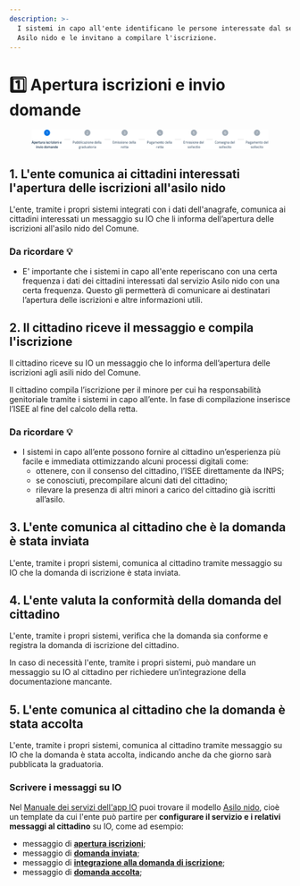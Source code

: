 ```yaml
---
description: >-
  I sistemi in capo all'ente identificano le persone interessate dal servizio
  Asilo nido e le invitano a compilare l'iscrizione.
---
```


# 1️⃣ Apertura iscrizioni e invio domande

<figure><img src=".gitbook/assets/Stepper_1.png" alt=""><figcaption></figcaption></figure>

## &#x20;1. L'ente comunica ai cittadini interessati l'apertura delle iscrizioni all'asilo nido

L'ente, tramite i propri sistemi integrati con i dati dell'anagrafe, comunica ai cittadini interessati un messaggio su IO che li informa dell’apertura delle iscrizioni all'asilo nido del Comune.

### Da ricordare 💡

* E' importante che i sistemi in capo all'ente reperiscano con una certa frequenza i dati dei cittadini interessati dal servizio Asilo nido con una certa frequenza. Questo gli permetterà di comunicare ai destinatari l’apertura delle iscrizioni e altre informazioni utili.

## 2. Il cittadino riceve il messaggio e compila l'iscrizione

Il cittadino riceve su IO un messaggio che lo informa dell’apertura delle iscrizioni agli asili nido del Comune.

Il cittadino compila l’iscrizione per il minore per cui ha responsabilità genitoriale tramite i sistemi in capo all’ente. In fase di compilazione inserisce l’ISEE al fine del calcolo della retta.

### Da ricordare 💡

* I sistemi in capo all’ente possono fornire al cittadino un’esperienza più facile e immediata ottimizzando alcuni processi digitali come:&#x20;
  * ottenere, con il consenso del cittadino, l’ISEE direttamente da INPS;&#x20;
  * se conosciuti, precompilare alcuni dati del cittadino;&#x20;
  * rilevare la presenza di altri minori a carico del cittadino già iscritti all’asilo.

## 3. L'ente comunica al cittadino che è la domanda è stata inviata

L'ente, tramite i propri sistemi, comunica al cittadino tramite messaggio su IO che la domanda di iscrizione è stata inviata.

## 4. L'ente valuta la conformità della domanda del cittadino&#x20;

L'ente, tramite i propri sistemi, verifica che la domanda sia conforme e registra la domanda di iscrizione del cittadino.

In caso di necessità l'ente, tramite i propri sistemi, può mandare un messaggio su IO al cittadino per richiedere un’integrazione della documentazione mancante.

## 5. L'ente comunica al cittadino che la domanda è stata accolta

L'ente, tramite i propri sistemi, comunica al cittadino tramite messaggio su IO che la domanda è stata accolta, indicando anche da che giorno sarà pubblicata la graduatoria.

### Scrivere i messaggi su IO

Nel [Manuale dei servizi dell'app IO](https://docs.pagopa.it/manuale-servizi) puoi trovare il modello [Asilo nido](https://docs.pagopa.it/i-modelli-dei-servizi/educazione-e-formazione/asilo-nido), cioè un template da cui l'ente può partire per **configurare il servizio e i relativi messaggi al cittadino** su IO, come ad esempio:&#x20;

* messaggio di [**apertura iscrizioni**](https://docs.pagopa.it/i-modelli-dei-servizi/educazione-e-formazione/asilo-nido#apertura-iscrizioni);&#x20;
* messaggio di [**domanda inviata**](https://docs.pagopa.it/i-modelli-dei-servizi/educazione-e-formazione/asilo-nido#domanda-di-iscrizione-al-servizio-inviata);
* messaggio di [**integrazione alla domanda di iscrizione**](https://docs.pagopa.it/i-modelli-dei-servizi/educazione-e-formazione/asilo-nido#domanda-di-iscrizione-integrazione-documentazione);
* messaggio di [**domanda accolta**](https://docs.pagopa.it/i-modelli-dei-servizi/educazione-e-formazione/asilo-nido#domanda-accolta);
